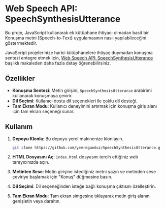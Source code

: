 # Web Speech API: SpeechSynthesisUtterance

Bu proje, JavaScript kullanarak ek kütüphane ihtiyacı olmadan basit bir Konuşma metni (Speech-to-Text) uygulamasının nasıl yapılabileceğini göstermektedir.

JavaScript projelerinize harici kütüphanelere ihtiyaç duymadan konuşma sentezi entegre etmek için, [Web Speech API: SpeechSynthesisUtterance](https://medium.com/@yemregunduz/web-speech-api-speechsynthesisutterance-15b162943340) başlıklı makaleden daha fazla detay öğrenebilirsiniz.

## Özellikler

- **Konuşma Sentezi**: Metin girişini, `SpeechSynthesisUtterance` arabirimi kullanarak konuşmaya çevirir.
- **Dil Seçimi**: Kullanıcı dostu dil seçenekleri ile çoklu dil desteği.
- **Tam Ekran Modu**: Kullanıcı deneyimini artırmak için konuşma giriş alanı için tam ekran seçeneği sunar.

## Kullanım

1. **Depoyu Klonla**: Bu depoyu yerel makinenize klonlayın.

    ```bash
    git clone https://github.com/yemregunduz/SpeechSynthesisUtterance.git
    ```

2. **HTML Dosyasını Aç**: `index.html` dosyasını tercih ettiğiniz web tarayıcınızda açın.

3. **Metinten Sese**: Metin girişine istediğiniz metni yazın ve metinden sese çeviriye başlamak için "Konuş" düğmesine basın.

4. **Dil Seçimi**: Dil seçeneğinden isteğe bağlı konuşma çıktısını özelleştirin.

5. **Tam Ekran Modu**: Tam ekran simgesine tıklayarak metin giriş alanını genişletin veya daraltın.
